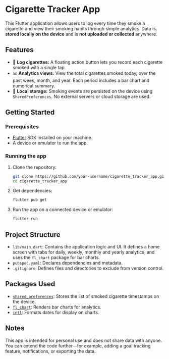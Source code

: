 # Cigarette Tracker App

This Flutter application allows users to log every time they smoke a cigarette and view their smoking habits through simple analytics. Data is **stored locally on the device** and is **not uploaded or collected** anywhere.

## Features

- 📌 **Log cigarettes:** A floating action button lets you record each cigarette smoked with a single tap.
- 📊 **Analytics views:** View the total cigarettes smoked today, over the past week, month, and year. Each period includes a bar chart and numerical summary.
- 📁 **Local storage:** Smoking events are persisted on the device using `SharedPreferences`. No external servers or cloud storage are used.

## Getting Started

### Prerequisites

- [Flutter](https://flutter.dev/docs/get-started/install) SDK installed on your machine.
- A device or emulator to run the app.

### Running the app

1. Clone the repository:

   ```bash
   git clone https://github.com/your-username/cigarette_tracker_app.git
   cd cigarette_tracker_app
   ```

2. Get dependencies:

   ```bash
   flutter pub get
   ```

3. Run the app on a connected device or emulator:

   ```bash
   flutter run
   ```

## Project Structure

- `lib/main.dart`: Contains the application logic and UI. It defines a home screen with tabs for daily, weekly, monthly and yearly analytics, and uses the `fl_chart` package for bar charts.
- `pubspec.yaml`: Declares dependencies and metadata.
- `.gitignore`: Defines files and directories to exclude from version control.

## Packages Used

- [`shared_preferences`](https://pub.dev/packages/shared_preferences): Stores the list of smoked cigarette timestamps on the device.
- [`fl_chart`](https://pub.dev/packages/fl_chart): Renders bar charts for analytics.
- [`intl`](https://pub.dev/packages/intl): Formats dates for display on charts.

## Notes

This app is intended for personal use and does not share data with anyone. You can extend the code further—for example, adding a goal tracking feature, notifications, or exporting the data.